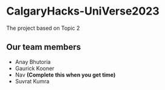# CalgaryHacks-UniVerse2023

The project based on Topic 2


## Our team members
- Anay Bhutoria 
- Gaurick Kooner
- Nav **(Complete this when you get time)**
- Suvrat Kumra
